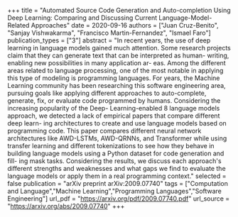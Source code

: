 +++
title = "Automated Source Code Generation and Auto-completion Using Deep Learning: Comparing and Discussing Current Language-Model-Related Approaches"
date = 2020-09-16
authors = ["Juan Cruz-Benito", "Sanjay Vishwakarma", "Francisco Martin-Fernandez", "Ismael Faro"]
publication_types = ["3"]
abstract = "In recent years, the use of deep learning in language models gained much attention. Some research projects claim that they can generate text that can be interpreted as human- writing, enabling new possibilities in many application ar- eas. Among the different areas related to language processing, one of the most notable in applying this type of modeling is programming languages. For years, the Machine Learning community has been researching this software engineering area, pursuing goals like applying different approaches to auto-complete, generate, fix, or evaluate code programmed by humans. Considering the increasing popularity of the Deep- Learning-enabled 8 language models approach, we detected a lack of empirical papers that compare different deep learn- ing architectures to create and use language models based on programming code. This paper compares different neural network architectures like AWD-LSTMs, AWD-QRNNs, and Transformer while using transfer learning and different tokenizations to see how they behave in building language models using a Python dataset for code generation and fill- ing mask tasks. Considering the results, we discuss each approach's different strengths and weaknesses and what gaps we find to evaluate the language models or apply them in a real programming context."
selected = false
publication = "arXiv preprint arXiv:2009.07740"
tags = ["Computation and Language","Machine Learning","Programming Languages","Software Engineering"]
url_pdf = "https://arxiv.org/pdf/2009.07740.pdf"
url_source = "https://arxiv.org/abs/2009.07740"
+++

